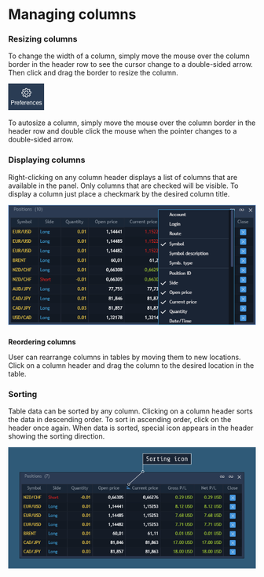 # Managing columns

### **Resizing columns**

To change the width of a column, simply move the mouse over the column border in the header row to see the cursor change to a double-sided arrow. Then click and drag the border to resize the column.

![](../../.gitbook/assets/1%20%2861%29.png)


To autosize a column, simply move the mouse over the column border in the header row and double click the mouse when the pointer changes to a double-sided arrow.

### **Displaying columns**

 Right-clicking on any column header displays a list of columns that are available in the panel. Only columns that are checked will be visible. To display a column just place a checkmark by the desired column title.

![](../../.gitbook/assets/2%20%2831%29.png)

### 
**Reordering columns**

User can rearrange columns in tables by moving them to new locations. Click on a column header and drag the column to the desired location in the table.

### Sorting

 Table data can be sorted by any column. Clicking on a column header sorts the data in descending order. To sort in ascending order, click on the header once again. When data is sorted, special icon appears in the header showing the sorting direction.

![](../../.gitbook/assets/3%20%2832%29.png)

